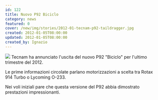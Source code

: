 ```yaml
---
id: 122
title: Nuovo P92 Biciclo
category: news
featured: 0
cover: /new/img/stories/2012-01-tecnam-p92-taildragger.jpg
created: 2012-01-05T08:00:00
updated: 2012-01-05T08:00:00
created_by: Ignazio
---
```


<img class="float-start mr-3 w-[300px]" src="/new/img/stories/2012-01-tecnam-p92-taildragger.jpg"/>
Tecnam ha annunciato l'uscita del nuovo P92 "Biciclo" per l'ultimo trimestre del 2012.

Le prime informazioni circolate parlano motorizzazioni a scelta tra Rotax 914 Turbo o Lycoming O-233.

Nei voli iniziali pare che questa versione del P92 abbia dimostrato prestazioni impressionanti.
